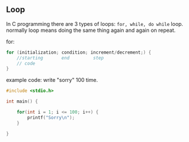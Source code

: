 ## Loop
In C programming there are 3 types of loops: ```for, while, do while``` loop.  
normally loop means doing the same thing again and again on repeat.  

for:  
```c
for (initialization; condition; increment/decrement;) {
    //starting       end         step
    // code
}
```

example code: write "sorry" 100 time.  
```c
#include <stdio.h>

int main() {

    for(int i = 1; i <= 100; i++) {
        printf("Sorry\n");
    }

}
```
